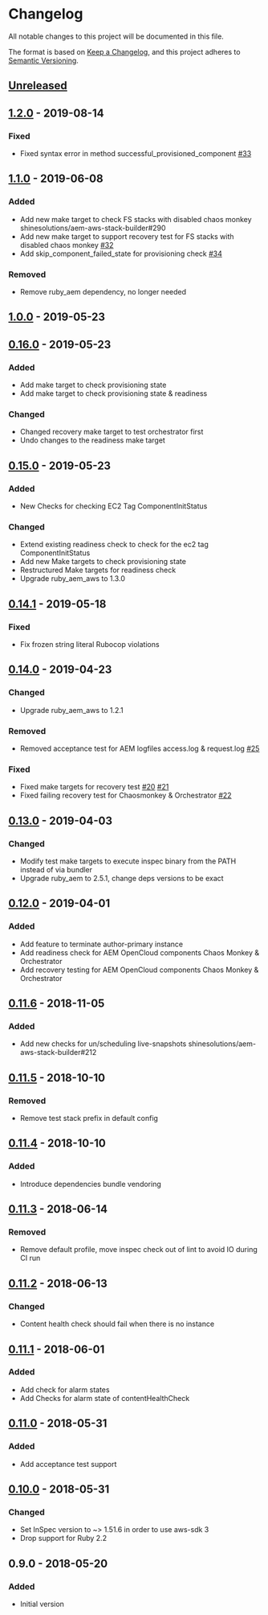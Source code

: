 # Changelog

All notable changes to this project will be documented in this file.

The format is based on [Keep a Changelog](https://keepachangelog.com/en/1.0.0/),
and this project adheres to [Semantic Versioning](https://semver.org/spec/v2.0.0.html).

## [Unreleased]

## [1.2.0] - 2019-08-14
### Fixed
- Fixed syntax error in method successful_provisioned_component [#33]

## [1.1.0] - 2019-06-08
### Added
- Add new make target to check FS stacks with disabled chaos monkey shinesolutions/aem-aws-stack-builder#290
- Add new make target to support recovery test for FS stacks with disabled chaos monkey [#32]
- Add skip_component_failed_state for provisioning check [#34]

### Removed
- Remove ruby_aem dependency, no longer needed

## [1.0.0] - 2019-05-23

## [0.16.0] - 2019-05-23
### Added
- Add make target to check provisioning state
- Add make target to check provisioning state & readiness

### Changed
- Changed recovery make target to test orchestrator first
- Undo changes to the readiness make target

## [0.15.0] - 2019-05-23
### Added
- New Checks for checking EC2 Tag ComponentInitStatus

### Changed
- Extend existing readiness check to check for the ec2 tag ComponentInitStatus
- Add new Make targets to check provisioning state
- Restructured Make targets for readiness check
- Upgrade ruby_aem_aws to 1.3.0

## [0.14.1] - 2019-05-18
### Fixed
- Fix frozen string literal Rubocop violations

## [0.14.0] - 2019-04-23
### Changed
- Upgrade ruby_aem_aws to 1.2.1

### Removed
- Removed acceptance test for AEM logfiles access.log & request.log [#25]

### Fixed
- Fixed make targets for recovery test [#20] [#21]
- Fixed failing recovery test for Chaosmonkey & Orchestrator [#22]

## [0.13.0] - 2019-04-03
### Changed
- Modify test make targets to execute inspec binary from the PATH instead of via bundler
- Upgrade ruby_aem to 2.5.1, change deps versions to be exact

## [0.12.0] - 2019-04-01
### Added
- Add feature to terminate author-primary instance
- Add readiness check for AEM OpenCloud components Chaos Monkey & Orchestrator
- Add recovery testing for AEM OpenCloud components Chaos Monkey & Orchestrator

## [0.11.6] - 2018-11-05
### Added
- Add new checks for un/scheduling live-snapshots shinesolutions/aem-aws-stack-builder#212

## [0.11.5] - 2018-10-10
### Removed
- Remove test stack prefix in default config

## [0.11.4] - 2018-10-10
### Added
- Introduce dependencies bundle vendoring

## [0.11.3] - 2018-06-14
### Removed
- Remove default profile, move inspec check out of lint to avoid IO during CI run

## [0.11.2] - 2018-06-13
### Changed
- Content health check should fail when there is no instance

## [0.11.1] - 2018-06-01
### Added
- Add check for alarm states
- Add Checks for alarm state of contentHealthCheck

## [0.11.0] - 2018-05-31
### Added
- Add acceptance test support

## [0.10.0] - 2018-05-31
### Changed
- Set InSpec version to ~> 1.51.6 in order to use aws-sdk 3
- Drop support for Ruby 2.2

## 0.9.0 - 2018-05-20
### Added
- Initial version

[#20]: https://github.com/shinesolutions/inspec-aem-aws/issues/20
[#21]: https://github.com/shinesolutions/inspec-aem-aws/issues/21
[#22]: https://github.com/shinesolutions/inspec-aem-aws/issues/22
[#25]: https://github.com/shinesolutions/inspec-aem-aws/issues/25
[#32]: https://github.com/shinesolutions/inspec-aem-aws/issues/32
[#33]: https://github.com/shinesolutions/inspec-aem-aws/issues/33
[#34]: https://github.com/shinesolutions/inspec-aem-aws/issues/34

[Unreleased]: https://github.com/shinesolutions/inspec-aem-aws/compare/1.2.0...HEAD
[1.2.0]: https://github.com/shinesolutions/inspec-aem-aws/compare/1.1.0...1.2.0
[1.1.0]: https://github.com/shinesolutions/inspec-aem-aws/compare/1.0.0...1.1.0
[1.0.0]: https://github.com/shinesolutions/inspec-aem-aws/compare/0.16.0...1.0.0
[0.16.0]: https://github.com/shinesolutions/inspec-aem-aws/compare/0.15.0...0.16.0
[0.15.0]: https://github.com/shinesolutions/inspec-aem-aws/compare/0.14.1...0.15.0
[0.14.1]: https://github.com/shinesolutions/inspec-aem-aws/compare/0.14.0...0.14.1
[0.14.0]: https://github.com/shinesolutions/inspec-aem-aws/compare/0.13.0...0.14.0
[0.13.0]: https://github.com/shinesolutions/inspec-aem-aws/compare/0.12.0...0.13.0
[0.12.0]: https://github.com/shinesolutions/inspec-aem-aws/compare/0.11.6...0.12.0
[0.11.6]: https://github.com/shinesolutions/inspec-aem-aws/compare/0.11.5...0.11.6
[0.11.5]: https://github.com/shinesolutions/inspec-aem-aws/compare/0.11.4...0.11.5
[0.11.4]: https://github.com/shinesolutions/inspec-aem-aws/compare/0.11.3...0.11.4
[0.11.3]: https://github.com/shinesolutions/inspec-aem-aws/compare/0.11.2...0.11.3
[0.11.2]: https://github.com/shinesolutions/inspec-aem-aws/compare/0.11.1...0.11.2
[0.11.1]: https://github.com/shinesolutions/inspec-aem-aws/compare/0.11.0...0.11.1
[0.11.0]: https://github.com/shinesolutions/inspec-aem-aws/compare/0.10.0...0.11.0
[0.10.0]: https://github.com/shinesolutions/inspec-aem-aws/compare/0.9.0...0.10.0
